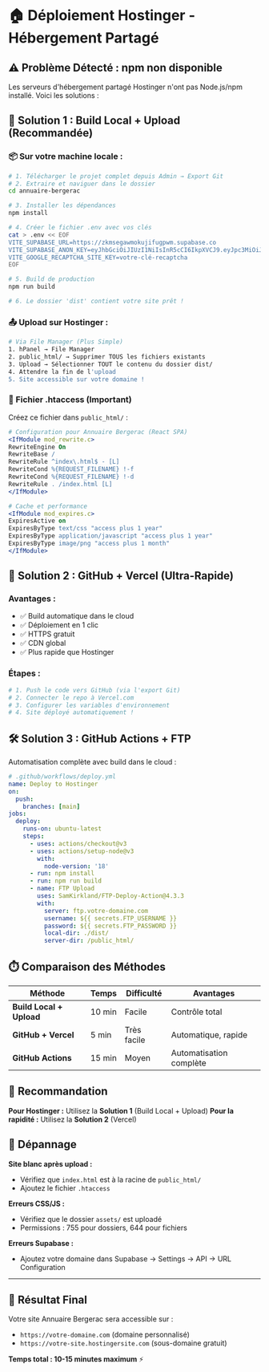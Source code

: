 # 🏠 Déploiement Hostinger - Hébergement Partagé

## ⚠️ Problème Détecté : npm non disponible

Les serveurs d'hébergement partagé Hostinger n'ont pas Node.js/npm installé. Voici les solutions :

## 🎯 Solution 1 : Build Local + Upload (Recommandée)

### 📦 Sur votre machine locale :

```bash
# 1. Télécharger le projet complet depuis Admin → Export Git
# 2. Extraire et naviguer dans le dossier
cd annuaire-bergerac

# 3. Installer les dépendances
npm install

# 4. Créer le fichier .env avec vos clés
cat > .env << EOF
VITE_SUPABASE_URL=https://zkmsegawmokujifugpwm.supabase.co
VITE_SUPABASE_ANON_KEY=eyJhbGciOiJIUzI1NiIsInR5cCI6IkpXVCJ9.eyJpc3MiOiJzdXBhYmFzZSIsInJlZiI6InprbXNlZ2F3bW9rdWppZnVncHdtIiwicm9sZSI6ImFub24iLCJpYXQiOjE3MzUzMzAwNzEsImV4cCI6MjA1MDkwNjA3MX0.x1RAJ2KkNyTZFZ5fIw1PZTzSxVTjEZYVjQ2jw1pI6vQ
VITE_GOOGLE_RECAPTCHA_SITE_KEY=votre-clé-recaptcha
EOF

# 5. Build de production
npm run build

# 6. Le dossier 'dist' contient votre site prêt !
```

### 📤 Upload sur Hostinger :

```bash
# Via File Manager (Plus Simple)
1. hPanel → File Manager
2. public_html/ → Supprimer TOUS les fichiers existants
3. Upload → Sélectionner TOUT le contenu du dossier dist/
4. Attendre la fin de l'upload
5. Site accessible sur votre domaine !
```

### 📄 Fichier .htaccess (Important)

Créez ce fichier dans `public_html/` :

```apache
# Configuration pour Annuaire Bergerac (React SPA)
<IfModule mod_rewrite.c>
RewriteEngine On
RewriteBase /
RewriteRule ^index\.html$ - [L]
RewriteCond %{REQUEST_FILENAME} !-f
RewriteCond %{REQUEST_FILENAME} !-d
RewriteRule . /index.html [L]
</IfModule>

# Cache et performance
<IfModule mod_expires.c>
ExpiresActive on
ExpiresByType text/css "access plus 1 year"
ExpiresByType application/javascript "access plus 1 year"
ExpiresByType image/png "access plus 1 month"
</IfModule>
```

## 🚀 Solution 2 : GitHub + Vercel (Ultra-Rapide)

### Avantages :
- ✅ Build automatique dans le cloud
- ✅ Déploiement en 1 clic
- ✅ HTTPS gratuit
- ✅ CDN global
- ✅ Plus rapide que Hostinger

### Étapes :

```bash
# 1. Push le code vers GitHub (via l'export Git)
# 2. Connecter le repo à Vercel.com
# 3. Configurer les variables d'environnement
# 4. Site déployé automatiquement !
```

## 🛠️ Solution 3 : GitHub Actions + FTP

Automatisation complète avec build dans le cloud :

```yaml
# .github/workflows/deploy.yml
name: Deploy to Hostinger
on:
  push:
    branches: [main]
jobs:
  deploy:
    runs-on: ubuntu-latest
    steps:
      - uses: actions/checkout@v3
      - uses: actions/setup-node@v3
        with:
          node-version: '18'
      - run: npm install
      - run: npm run build
      - name: FTP Upload
        uses: SamKirkland/FTP-Deploy-Action@4.3.3
        with:
          server: ftp.votre-domaine.com
          username: ${{ secrets.FTP_USERNAME }}
          password: ${{ secrets.FTP_PASSWORD }}
          local-dir: ./dist/
          server-dir: /public_html/
```

## ⏱️ Comparaison des Méthodes

| Méthode | Temps | Difficulté | Avantages |
|---------|-------|------------|-----------|
| **Build Local + Upload** | 10 min | Facile | Contrôle total |
| **GitHub + Vercel** | 5 min | Très facile | Automatique, rapide |
| **GitHub Actions** | 15 min | Moyen | Automatisation complète |

## 🎯 Recommandation

**Pour Hostinger :** Utilisez la **Solution 1** (Build Local + Upload)
**Pour la rapidité :** Utilisez la **Solution 2** (Vercel)

## 🔧 Dépannage

**Site blanc après upload :**
- Vérifiez que `index.html` est à la racine de `public_html/`
- Ajoutez le fichier `.htaccess`

**Erreurs CSS/JS :**
- Vérifiez que le dossier `assets/` est uploadé
- Permissions : 755 pour dossiers, 644 pour fichiers

**Erreurs Supabase :**
- Ajoutez votre domaine dans Supabase → Settings → API → URL Configuration

---

## 🎉 Résultat Final

Votre site Annuaire Bergerac sera accessible sur :
- `https://votre-domaine.com` (domaine personnalisé)
- `https://votre-site.hostingersite.com` (sous-domaine gratuit)

**Temps total : 10-15 minutes maximum** ⚡